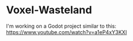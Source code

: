 # Voxel-Wasteland
I'm working on a Godot project similar to this: https://www.youtube.com/watch?v=a1eP4xY3KXI
